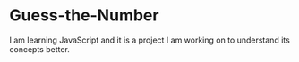 # Guess-the-Number

I am learning JavaScript and it is a project I am working on to understand its concepts better.
